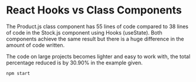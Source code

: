 # React Hooks vs Class Components

The Product.js class component has 55 lines of code compared to 38 lines of code in the
Stock.js component using Hooks (useState). Both components achieve the same result
but there is a huge difference in the amount of code written.

The code on large projects becomes lighter and easy to work with, the total
percentage reduced is by 30.90% in the example given.

```bash
npm start
```